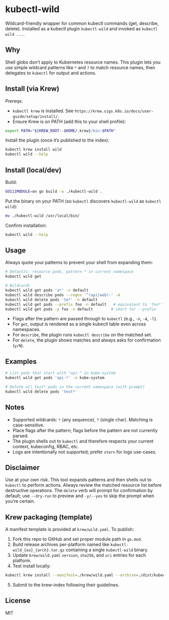 kubectl-wild
============

Wildcard-friendly wrapper for common kubectl commands (get, describe, delete). Installed as a kubectl plugin `kubectl-wild` and invoked as `kubectl wild ...`.

Why
---

Shell globs don't apply to Kubernetes resource names. This plugin lets you use simple wildcard patterns like `*` and `?` to match resource names, then delegates to `kubectl` for output and actions.

Install (via Krew)
------------------

Prereqs:

- `kubectl krew` is installed. See `https://krew.sigs.k8s.io/docs/user-guide/setup/install/`.
- Ensure Krew is on PATH (add this to your shell profile):

```bash
export PATH="${KREW_ROOT:-$HOME/.krew}/bin:$PATH"
```

Install the plugin (once it’s published to the index):

```bash
kubectl krew install wild
kubectl wild --help
```

Install (local/dev)
-------------------

Build:

```bash
GO111MODULE=on go build -o ./kubectl-wild .
```

Put the binary on your PATH (so `kubectl` discovers `kubectl-wild` as `kubectl wild`):

```bash
mv ./kubectl-wild /usr/local/bin/
```

Confirm installation:

```bash
kubectl wild --help
```

Usage
-----

Always quote your patterns to prevent your shell from expanding them:

```bash
# Defaults: resource pods, pattern * in current namespace
kubectl wild get

# Wildcards
kubectl wild get pods 'a*' -n default
kubectl wild describe pods --regex '^(api|web)-' -A
kubectl wild delete pods 'te*' -n default
kubectl wild get pods --prefix foo -n default   # equivalent to 'foo*'
kubectl wild get pods -p foo -n default        # short for --prefix
```

- Flags after the pattern are passed through to `kubectl` (e.g., `-n`, `-A`, `-l`).
- For `get`, output is rendered as a single kubectl table even across namespaces.
- For `describe`, the plugin runs `kubectl describe` on the matched set.
- For `delete`, the plugin shows matches and always asks for confirmation (`y/N`).

Examples
--------

```bash
# List pods that start with "api-" in kube-system
kubectl wild get pods 'api-*' -n kube-system

# Delete all test* pods in the current namespace (with prompt)
kubectl wild delete pods 'test*'
```

Notes
-----

- Supported wildcards: `*` (any sequence), `?` (single char). Matching is case-sensitive.
- Place flags after the pattern; flags before the pattern are not currently parsed.
- The plugin shells out to `kubectl` and therefore respects your current context, kubeconfig, RBAC, etc.
- Logs are intentionally not supported; prefer `stern` for logs use-cases.

Disclaimer
----------

Use at your own risk. This tool expands patterns and then shells out to `kubectl` to perform actions. Always review the matched resource list before destructive operations. The `delete` verb will prompt for confirmation by default; use `--dry-run` to preview and `-y/--yes` to skip the prompt when you’re certain.

Krew packaging (template)
-------------------------

A manifest template is provided at `krew/wild.yaml`. To publish:

1. Fork this repo to GitHub and set proper module path in `go.mod`.
2. Build release archives per-platform named like `kubectl-wild_{os}_{arch}.tar.gz` containing a single `kubectl-wild` binary.
3. Update `krew/wild.yaml` `version`, `sha256`, and `uri` entries for each platform.
4. Test install locally:

```bash
kubectl krew install --manifest=./krew/wild.yaml --archive=./dist/kubectl-wild_darwin_amd64.tar.gz
```

5. Submit to the krew-index following their guidelines.

License
-------

MIT


